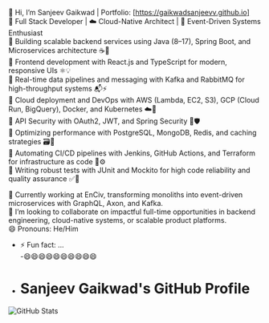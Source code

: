 👋 Hi, I’m Sanjeev Gaikwad | Portfolio: [https://gaikwadsanjeevv.github.io]  
🚀 Full Stack Developer | ☁️ Cloud-Native Architect | 🔄 Event-Driven Systems Enthusiast  
🔹 Building scalable backend services using Java (8–17), Spring Boot, and Microservices architecture ☕🧩  
🔹 Frontend development with React.js and TypeScript for modern, responsive UIs ⚛️💡  
🔹 Real-time data pipelines and messaging with Kafka and RabbitMQ for high-throughput systems 📬⚡  
🔹 Cloud deployment and DevOps with AWS (Lambda, EC2, S3), GCP (Cloud Run, BigQuery), Docker, and Kubernetes ☁️🐳  
🔹 API Security with OAuth2, JWT, and Spring Security 🔐🛡️  
🔹 Optimizing performance with PostgreSQL, MongoDB, Redis, and caching strategies 🗃️🚀  
🔹 Automating CI/CD pipelines with Jenkins, GitHub Actions, and Terraform for infrastructure as code 🔁⚙️  
🔹 Writing robust tests with JUnit and Mockito for high code reliability and quality assurance ✅🧪  

💼 Currently working at EnCiv, transforming monoliths into event-driven microservices with GraphQL, Axon, and Kafka.  
💞️ I’m looking to collaborate on impactful full-time opportunities in backend engineering, cloud-native systems, or scalable product platforms.  
😄 Pronouns: He/Him  

 
 
- ⚡ Fun fact: ...    
-😄😄😄😄😄😄😄😄😄😄  
- # Sanjeev Gaikwad's GitHub Profile  

![GitHub Stats](https://github-readme-stats.vercel.app/api?username=gaikwadsanjeevv&show_icons=true&hide_border=true&count_private=true&include_all_commits=true&v=2)  



<!---
gaikwadsanjeevv/gaikwadsanjeevv is a ✨ special ✨ repository because its `README.md` (this file) appears on your GitHub profile.
You can click the Preview link to take a look at your changes.
--->
